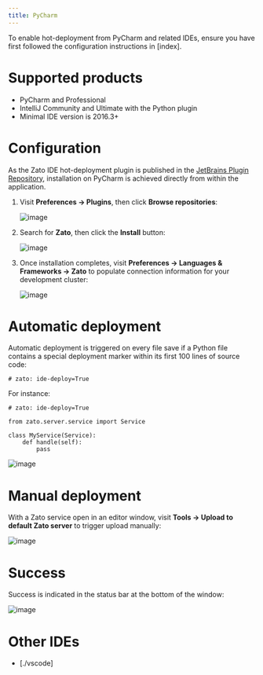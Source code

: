 ```yaml
---
title: PyCharm
---
```


To enable hot-deployment from PyCharm and related IDEs, ensure you have first followed the configuration instructions
in [index].

Supported products
==================

-   PyCharm and Professional
-   IntelliJ Community and Ultimate with the Python plugin
-   Minimal IDE version is 2016.3+

Configuration
=============

As the Zato IDE hot-deployment plugin is published in the [JetBrains Plugin
Repository](https://plugins.jetbrains.com/plugin/10375-zato-hot-deployment),
installation on PyCharm is achieved directly from within the application.

1.  Visit **Preferences -\> Plugins**, then click **Browse repositories**:

    ![image](../../gfx/progguide/ide-deploy/pycharm_plugins.jpg)

2.  Search for **Zato**, then click the **Install** button:

    ![image](../../gfx/progguide/ide-deploy/pycharm_plugins_zato.jpg)

3.  Once installation completes, visit **Preferences -\> Languages & Frameworks -\>
    Zato** to populate connection information for your development cluster:

    ![image](../../gfx/progguide/ide-deploy/pycharm_settings.jpg)

Automatic deployment
====================

Automatic deployment is triggered on every file save if a Python file contains a special deployment marker
within its first 100 lines of source code:

``` {.python}
# zato: ide-deploy=True
```

For instance:

``` {.python}
# zato: ide-deploy=True

from zato.server.service import Service

class MyService(Service):
    def handle(self):
        pass
```

![image](../../gfx/progguide/ide-deploy/pycharm_ide_deploy_true.jpg)

Manual deployment
=================

With a Zato service open in an editor window, visit **Tools -\> Upload to
default Zato server** to trigger upload manually:

![image](../../gfx/progguide/ide-deploy/pycharm_deploy_menu.jpg)

Success
=======

Success is indicated in the status bar at the bottom of the window:

![image](../../gfx/progguide/ide-deploy/pycharm_hot_deployed.jpg)

Other IDEs
==========

-   [./vscode]
